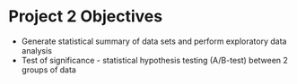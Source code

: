 # Project 2 Objectives
- Generate statistical summary of data sets and perform exploratory data analysis
- Test of significance - statistical hypothesis testing (A/B-test) between 2 groups of data
